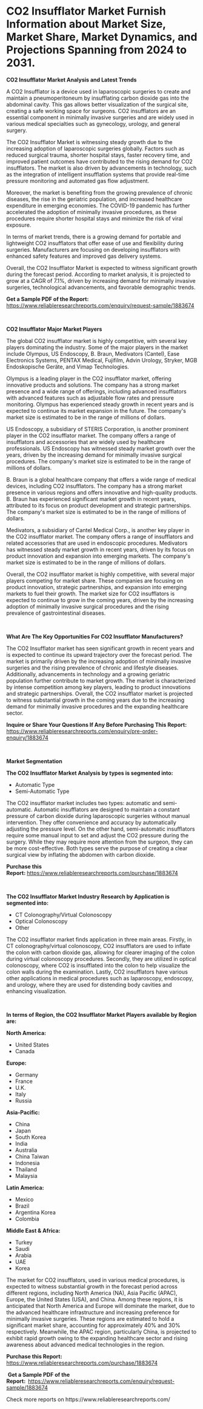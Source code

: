 <p><h1>CO2 Insufflator Market Furnish Information about Market Size, Market Share, Market Dynamics, and Projections Spanning from 2024 to 2031.</h1></p><p><strong>CO2 Insufflator Market Analysis and Latest Trends</strong></p>
<p><p>A CO2 Insufflator is a device used in laparoscopic surgeries to create and maintain a pneumoperitoneum by insufflating carbon dioxide gas into the abdominal cavity. This gas allows better visualization of the surgical site, creating a safe working space for surgeons. CO2 insufflators are an essential component in minimally invasive surgeries and are widely used in various medical specialties such as gynecology, urology, and general surgery.</p><p>The CO2 Insufflator Market is witnessing steady growth due to the increasing adoption of laparoscopic surgeries globally. Factors such as reduced surgical trauma, shorter hospital stays, faster recovery time, and improved patient outcomes have contributed to the rising demand for CO2 insufflators. The market is also driven by advancements in technology, such as the integration of intelligent insufflation systems that provide real-time pressure monitoring and automated gas flow adjustment.</p><p>Moreover, the market is benefiting from the growing prevalence of chronic diseases, the rise in the geriatric population, and increased healthcare expenditure in emerging economies. The COVID-19 pandemic has further accelerated the adoption of minimally invasive procedures, as these procedures require shorter hospital stays and minimize the risk of viral exposure.</p><p>In terms of market trends, there is a growing demand for portable and lightweight CO2 insufflators that offer ease of use and flexibility during surgeries. Manufacturers are focusing on developing insufflators with enhanced safety features and improved gas delivery systems.</p><p>Overall, the CO2 Insufflator Market is expected to witness significant growth during the forecast period. According to market analysis, it is projected to grow at a CAGR of 7.1%, driven by increasing demand for minimally invasive surgeries, technological advancements, and favorable demographic trends.</p></p>
<p><strong>Get a Sample PDF of the Report:&nbsp;</strong> <a href="https://www.reliableresearchreports.com/enquiry/request-sample/1883674">https://www.reliableresearchreports.com/enquiry/request-sample/1883674</a></p>
<p>&nbsp;</p>
<p><strong>CO2 Insufflator Major Market Players</strong></p>
<p><p>The global CO2 insufflator market is highly competitive, with several key players dominating the industry. Some of the major players in the market include Olympus, US Endoscopy, B. Braun, Medivators (Cantel), Ease Electronics Systems, PENTAX Medical, Fujifilm, Advin Urology, Stryker, MGB Endoskopische Geräte, and Vimap Technologies.</p><p>Olympus is a leading player in the CO2 insufflator market, offering innovative products and solutions. The company has a strong market presence and a wide range of offerings, including advanced insufflators with advanced features such as adjustable flow rates and pressure monitoring. Olympus has experienced steady growth in recent years and is expected to continue its market expansion in the future. The company's market size is estimated to be in the range of millions of dollars.</p><p>US Endoscopy, a subsidiary of STERIS Corporation, is another prominent player in the CO2 insufflator market. The company offers a range of insufflators and accessories that are widely used by healthcare professionals. US Endoscopy has witnessed steady market growth over the years, driven by the increasing demand for minimally invasive surgical procedures. The company's market size is estimated to be in the range of millions of dollars.</p><p>B. Braun is a global healthcare company that offers a wide range of medical devices, including CO2 insufflators. The company has a strong market presence in various regions and offers innovative and high-quality products. B. Braun has experienced significant market growth in recent years, attributed to its focus on product development and strategic partnerships. The company's market size is estimated to be in the range of millions of dollars.</p><p>Medivators, a subsidiary of Cantel Medical Corp., is another key player in the CO2 insufflator market. The company offers a range of insufflators and related accessories that are used in endoscopic procedures. Medivators has witnessed steady market growth in recent years, driven by its focus on product innovation and expansion into emerging markets. The company's market size is estimated to be in the range of millions of dollars.</p><p>Overall, the CO2 insufflator market is highly competitive, with several major players competing for market share. These companies are focusing on product innovation, strategic partnerships, and expansion into emerging markets to fuel their growth. The market size for CO2 insufflators is expected to continue to grow in the coming years, driven by the increasing adoption of minimally invasive surgical procedures and the rising prevalence of gastrointestinal diseases.</p></p>
<p>&nbsp;</p>
<p><strong>What Are The Key Opportunities For CO2 Insufflator Manufacturers?</strong></p>
<p><p>The CO2 Insufflator market has seen significant growth in recent years and is expected to continue its upward trajectory over the forecast period. The market is primarily driven by the increasing adoption of minimally invasive surgeries and the rising prevalence of chronic and lifestyle diseases. Additionally, advancements in technology and a growing geriatric population further contribute to market growth. The market is characterized by intense competition among key players, leading to product innovations and strategic partnerships. Overall, the CO2 insufflator market is projected to witness substantial growth in the coming years due to the increasing demand for minimally invasive procedures and the expanding healthcare sector.</p></p>
<p><strong>Inquire or Share Your Questions If Any Before Purchasing This Report:</strong> <a href="https://www.reliableresearchreports.com/enquiry/pre-order-enquiry/1883674">https://www.reliableresearchreports.com/enquiry/pre-order-enquiry/1883674</a></p>
<p>&nbsp;</p>
<p><strong>Market Segmentation</strong></p>
<p><strong>The CO2 Insufflator Market Analysis by types is segmented into:</strong></p>
<p><ul><li>Automatic Type</li><li>Semi-Automatic Type</li></ul></p>
<p><p>The CO2 insufflator market includes two types: automatic and semi-automatic. Automatic insufflators are designed to maintain a constant pressure of carbon dioxide during laparoscopic surgeries without manual intervention. They offer convenience and accuracy by automatically adjusting the pressure level. On the other hand, semi-automatic insufflators require some manual input to set and adjust the CO2 pressure during the surgery. While they may require more attention from the surgeon, they can be more cost-effective. Both types serve the purpose of creating a clear surgical view by inflating the abdomen with carbon dioxide.</p></p>
<p><strong>Purchase this Report:&nbsp;</strong><a href="https://www.reliableresearchreports.com/purchase/1883674">https://www.reliableresearchreports.com/purchase/1883674</a></p>
<p>&nbsp;</p>
<p><strong>The CO2 Insufflator Market Industry Research by Application is segmented into:</strong></p>
<p><ul><li>CT Colonography/Virtual Colonoscopy</li><li>Optical Colonoscopy</li><li>Other</li></ul></p>
<p><p>The CO2 insufflator market finds application in three main areas. Firstly, in CT colonography/virtual colonoscopy, CO2 insufflators are used to inflate the colon with carbon dioxide gas, allowing for clearer imaging of the colon during virtual colonoscopy procedures. Secondly, they are utilized in optical colonoscopy, where CO2 is insufflated into the colon to help visualize the colon walls during the examination. Lastly, CO2 insufflators have various other applications in medical procedures such as laparoscopy, endoscopy, and urology, where they are used for distending body cavities and enhancing visualization.</p></p>
<p>&nbsp;</p>
<p><strong>In terms of Region, the CO2 Insufflator Market Players available by Region are:</strong></p>
<p>
    <p> <strong> North America: </strong>
        <ul>
            <li>United States</li>
            <li>Canada</li>
        </ul>
        </p> 
    <p> <strong> Europe: </strong>
        <ul>
            <li>Germany</li>
            <li>France</li>
            <li>U.K.</li>
            <li>Italy</li>
            <li>Russia</li>
        </ul>
        </p> 
    <p> <strong> Asia-Pacific: </strong>
        <ul>
            <li>China</li>
            <li>Japan</li>
            <li>South Korea</li>
            <li>India</li>
            <li>Australia</li>
            <li>China Taiwan</li>
            <li>Indonesia</li>
            <li>Thailand</li>
            <li>Malaysia</li>
        </ul>
        </p> 
    <p> <strong> Latin America: </strong>
        <ul>
            <li>Mexico</li>
            <li>Brazil</li>
            <li>Argentina Korea</li>
            <li>Colombia</li>
        </ul>
        </p> 
    <p> <strong> Middle East & Africa: </strong>
        <ul>
            <li>Turkey</li>
            <li>Saudi</li>
            <li>Arabia</li>
            <li>UAE</li>
            <li>Korea</li>
        </ul>
    </p>
    </p>
<p><p>The market for CO2 insufflators, used in various medical procedures, is expected to witness substantial growth in the forecast period across different regions, including North America (NA), Asia Pacific (APAC), Europe, the United States (USA), and China. Among these regions, it is anticipated that North America and Europe will dominate the market, due to the advanced healthcare infrastructure and increasing preference for minimally invasive surgeries. These regions are estimated to hold a significant market share, accounting for approximately 40% and 30% respectively. Meanwhile, the APAC region, particularly China, is projected to exhibit rapid growth owing to the expanding healthcare sector and rising awareness about advanced medical technologies in the region.</p></p>
<p><strong>Purchase this Report: </strong><a href="https://www.reliableresearchreports.com/purchase/1883674">https://www.reliableresearchreports.com/purchase/1883674</a></p>
<p>&nbsp;<strong>Get a Sample PDF of the Report:&nbsp;&nbsp;</strong><a href="https://www.reliableresearchreports.com/enquiry/request-sample/1883674">https://www.reliableresearchreports.com/enquiry/request-sample/1883674</a></p>
<p><strong></strong></p>
<p>Check more reports on https://www.reliableresearchreports.com/</p>